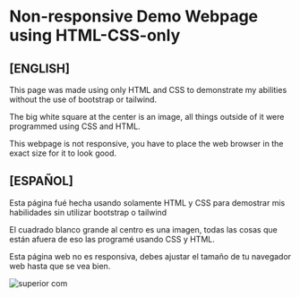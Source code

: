 # Non-responsive Demo Webpage using HTML-CSS-only

## [ENGLISH]
This page was made using only HTML and CSS to demonstrate my abilities without the use of bootstrap or tailwind.

The big white square at the center is an image, all things outside of it were programmed using CSS and HTML.

This webpage is not responsive, you have to place the web browser in the exact size for it to look good.

## [ESPAÑOL]
Esta página fué hecha usando solamente HTML y CSS para demostrar mis habilidades sin utilizar bootstrap o tailwind

El cuadrado blanco grande al centro es una imagen, todas las cosas que están afuera de eso las programé usando CSS y HTML.

Esta página web no es responsiva, debes ajustar el tamaño de tu navegador web hasta que se vea bien.

![superior com](https://user-images.githubusercontent.com/4398470/209257139-c499c443-e629-47a0-9394-b7163e912171.png)
